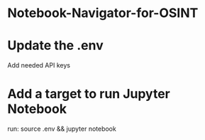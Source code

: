 # Notebook-Navigator-for-OSINT

# Update the .env
Add needed API keys

# Add a target to run Jupyter Notebook
run:
    source .env && jupyter notebook